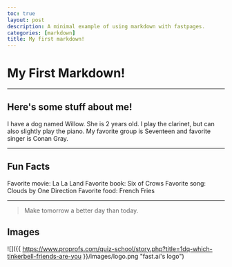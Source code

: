 ```yaml
---
toc: true
layout: post
description: A minimal example of using markdown with fastpages.
categories: [markdown]
title: My first markdown!
---
```

# My First Markdown!

---
## Here's some stuff about me!

I have a dog named Willow. She is 2 years old. 
I play the clarinet, but can also slightly play the piano. 
My favorite group is Seventeen and favorite singer is Conan Gray. 

---
## Fun Facts

Favorite movie: La La Land
Favorite book: Six of Crows
Favorite song: Clouds by One Direction
Favorite food: French Fries

---

> Make tomorrow a better day than today. 


## Images

![]({{ https://www.proprofs.com/quiz-school/story.php?title=1dq-which-tinkerbell-friends-are-you }}/images/logo.png "fast.ai's logo")




[^1]: This is the footnote.

